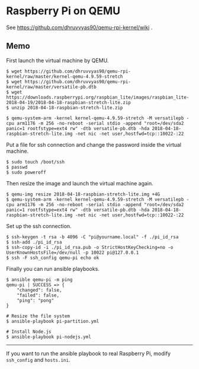 # Raspberry Pi on QEMU

See https://github.com/dhruvvyas90/qemu-rpi-kernel/wiki .

## Memo

First launch the virtual machine by QEMU.

```console
$ wget https://github.com/dhruvvyas90/qemu-rpi-kernel/raw/master/kernel-qemu-4.9.59-stretch
$ wget https://github.com/dhruvvyas90/qemu-rpi-kernel/raw/master/versatile-pb.dtb
$ wget https://downloads.raspberrypi.org/raspbian_lite/images/raspbian_lite-2018-04-19/2018-04-18-raspbian-stretch-lite.zip
$ unzip 2018-04-18-raspbian-stretch-lite.zip

$ qemu-system-arm -kernel kernel-qemu-4.9.59-stretch -M versatilepb -cpu arm1176 -m 256 -no-reboot -serial stdio -append "root=/dev/sda2 panic=1 rootfstype=ext4 rw" -dtb versatile-pb.dtb -hda 2018-04-18-raspbian-stretch-lite.img -net nic -net user,hostfwd=tcp::10022-:22
```

Put a file for ssh connection and change the password inside the virtual machine.

```console
$ sudo touch /boot/ssh
$ passwd
$ sudo poweroff
```

Then resize the image and launch the virtual machine again.

```
$ qemu-img resize 2018-04-18-raspbian-stretch-lite.img +4G
$ qemu-system-arm -kernel kernel-qemu-4.9.59-stretch -M versatilepb -cpu arm1176 -m 256 -no-reboot -serial stdio -append "root=/dev/sda2 panic=1 rootfstype=ext4 rw" -dtb versatile-pb.dtb -hda 2018-04-18-raspbian-stretch-lite.img -net nic -net user,hostfwd=tcp::10022-:22
```

Set up the ssh connection.

```
$ ssh-keygen -t rsa -b 4096 -C "pi@yourname.local" -f ./pi_id_rsa
$ ssh-add ./pi_id_rsa
$ ssh-copy-id -i ./pi_id_rsa.pub -o StrictHostKeyChecking=no -o UserKnownHostsFile=/dev/null -p 10022 pi@127.0.0.1
$ ssh -F ssh_config qemu-pi echo ok
```

Finally you can run ansible playbooks.

```console
$ ansible qemu-pi -m ping
qemu-pi | SUCCESS => {
    "changed": false,
    "failed": false,
    "ping": "pong"
}

# Resize the file system
$ ansible-playbook pi-partition.yml

# Install Node.js
$ ansible-playbook pi-nodejs.yml
```

----

If you want to run the ansible playbook to real Raspberry Pi, modify `ssh_config` and `hosts.ini`.

```diff
```

```diff
```
